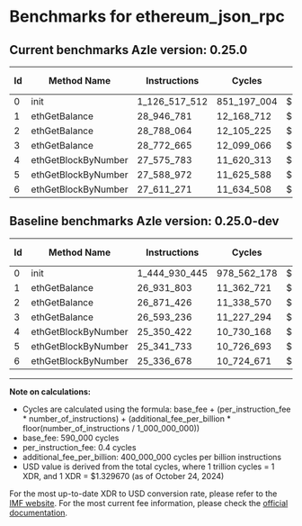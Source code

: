 # Benchmarks for ethereum_json_rpc

## Current benchmarks Azle version: 0.25.0

| Id  | Method Name         | Instructions  | Cycles      | USD           | USD/Million Calls | Change                                  |
| --- | ------------------- | ------------- | ----------- | ------------- | ----------------- | --------------------------------------- |
| 0   | init                | 1_126_517_512 | 851_197_004 | $0.0011318111 | $1_131.81         | <font color="green">-318_412_933</font> |
| 1   | ethGetBalance       | 28_946_781    | 12_168_712  | $0.0000161804 | $16.18            | <font color="red">+2_014_978</font>     |
| 2   | ethGetBalance       | 28_788_064    | 12_105_225  | $0.0000160960 | $16.09            | <font color="red">+1_916_638</font>     |
| 3   | ethGetBalance       | 28_772_665    | 12_099_066  | $0.0000160878 | $16.08            | <font color="red">+2_179_429</font>     |
| 4   | ethGetBlockByNumber | 27_575_783    | 11_620_313  | $0.0000154512 | $15.45            | <font color="red">+2_225_361</font>     |
| 5   | ethGetBlockByNumber | 27_588_972    | 11_625_588  | $0.0000154582 | $15.45            | <font color="red">+2_247_239</font>     |
| 6   | ethGetBlockByNumber | 27_611_271    | 11_634_508  | $0.0000154701 | $15.47            | <font color="red">+2_274_593</font>     |

## Baseline benchmarks Azle version: 0.25.0-dev

| Id  | Method Name         | Instructions  | Cycles      | USD           | USD/Million Calls |
| --- | ------------------- | ------------- | ----------- | ------------- | ----------------- |
| 0   | init                | 1_444_930_445 | 978_562_178 | $0.0013011648 | $1_301.16         |
| 1   | ethGetBalance       | 26_931_803    | 11_362_721  | $0.0000151087 | $15.10            |
| 2   | ethGetBalance       | 26_871_426    | 11_338_570  | $0.0000150766 | $15.07            |
| 3   | ethGetBalance       | 26_593_236    | 11_227_294  | $0.0000149286 | $14.92            |
| 4   | ethGetBlockByNumber | 25_350_422    | 10_730_168  | $0.0000142676 | $14.26            |
| 5   | ethGetBlockByNumber | 25_341_733    | 10_726_693  | $0.0000142630 | $14.26            |
| 6   | ethGetBlockByNumber | 25_336_678    | 10_724_671  | $0.0000142603 | $14.26            |

---

**Note on calculations:**

- Cycles are calculated using the formula: base_fee + (per_instruction_fee \* number_of_instructions) + (additional_fee_per_billion \* floor(number_of_instructions / 1_000_000_000))
- base_fee: 590_000 cycles
- per_instruction_fee: 0.4 cycles
- additional_fee_per_billion: 400_000_000 cycles per billion instructions
- USD value is derived from the total cycles, where 1 trillion cycles = 1 XDR, and 1 XDR = $1.329670 (as of October 24, 2024)

For the most up-to-date XDR to USD conversion rate, please refer to the [IMF website](https://www.imf.org/external/np/fin/data/rms_sdrv.aspx).
For the most current fee information, please check the [official documentation](https://internetcomputer.org/docs/current/developer-docs/gas-cost#execution).

